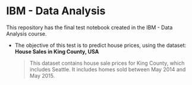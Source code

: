 # IBM - Data Analysis
 This repository has the final test notebook created in the IBM - Data Analysis course.
 - The objective of this test is to predict house prices, using the dataset: 
 **House Sales in King County, USA**
   > This dataset contains house sale prices for King County, which includes Seattle. It includes homes sold between May 2014 and May 2015.
